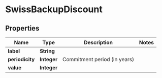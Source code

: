 

# SwissBackupDiscount


## Properties

| Name | Type | Description | Notes |
|------------ | ------------- | ------------- | -------------|
|**label** | **String** |  |  |
|**periodicity** | **Integer** | Commitment period (in years) |  |
|**value** | **Integer** |  |  |



